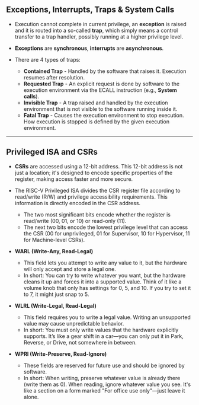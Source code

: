 ## Exceptions, Interrupts, Traps & System Calls

* Execution cannot complete in current privilege, an **exception** is raised and it is routed into a so-called **trap**, which simply means a control transfer to a trap handler, possibly running at a higher privilege level.
* **Exceptions** are **synchronous**, **interrupts** are **asynchronous**.
* There are 4 types of traps:

    * **Contained Trap** - Handled by the software that raises it. Execution resumes after resolution.
    * **Requested Trap** - An explicit request is done by software to the execution environment via the ECALL instruction (e.g., **System calls**).
    * **Invisible Trap** - A trap raised and handled by the execution environment that is not visible to the software running inside it.
    * **Fatal Trap** - Causes the execution environment to stop execution. How execution is stopped is defined by the given execution environment.

---

## Privileged ISA and CSRs

* **CSRs** are accessed using a 12-bit address. This 12-bit address is not just a location; it's designed to encode specific properties of the register, making access faster and more secure.
* The RISC-V Privileged ISA divides the CSR register file according to read/write (R/W) and privilege accessibility requirements. This information is directly encoded in the CSR address.
    * The two most significant bits encode whether the register is read/write (00, 01, or 10) or read-only (11).
    * The next two bits encode the lowest privilege level that can access the CSR (00 for unprivileged, 01 for Supervisor, 10 for Hypervisor, 11 for Machine-level CSRs).

* **WARL (Write-Any, Read-Legal)**
    * This field lets you attempt to write any value to it, but the hardware will only accept and store a legal one.
    * In short: You can try to write whatever you want, but the hardware cleans it up and forces it into a supported value. Think of it like a volume knob that only has settings for 0, 5, and 10. If you try to set it to 7, it might just snap to 5.

* **WLRL (Write-Legal, Read-Legal)**
    * This field requires you to write a legal value. Writing an unsupported value may cause unpredictable behavior.
    * In short: You must only write values that the hardware explicitly supports. It’s like a gear shift in a car—you can only put it in Park, Reverse, or Drive, not somewhere in between.

* **WPRI (Write-Preserve, Read-Ignore)**
    * These fields are reserved for future use and should be ignored by software.
    * In short: When writing, preserve whatever value is already there (write them as 0). When reading, ignore whatever value you see. It's like a section on a form marked "For office use only"—just leave it alone.